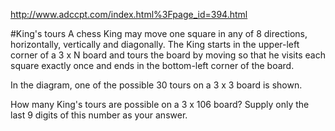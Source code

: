 ﻿http://www.adccpt.com/index.html%3Fpage_id=394.html

#King's tours
A chess King may move one square in any of 8 directions, horizontally, vertically and diagonally. The King starts in the upper-left corner of a 3 x N board and tours the board by moving so that he visits each square exactly once and ends in the bottom-left corner of the board.

In the diagram, one of the possible 30 tours on a 3 x 3 board is shown.

How many King's tours are possible on a 3 x 106 board? Supply only the last 9 digits of this number as your answer.